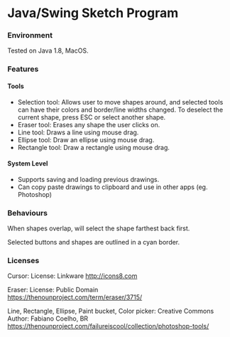 # Java/Swing Sketch Program

### Environment
Tested on Java 1.8, MacOS.

### Features
#### Tools
- Selection tool: Allows user to move shapes around, and selected tools can have their colors and border/line widths changed.
To deselect the current shape, press ESC or select another shape.
- Eraser tool: Erases any shape the user clicks on.
- Line tool: Draws a line using mouse drag.
- Ellipse tool: Draw an ellipse using mouse drag.
- Rectangle tool: Draw a rectangle using mouse drag.

#### System Level
- Supports saving and loading previous drawings.
- Can copy paste drawings to clipboard and use in other apps (eg. Photoshop)


### Behaviours
When shapes overlap, will select the shape farthest back first.

Selected buttons and shapes are outlined in a cyan border.

### Licenses
Cursor: License: Linkware
http://icons8.com

Eraser: License: Public Domain
https://thenounproject.com/term/eraser/3715/

Line, Rectangle, Ellipse, Paint bucket, Color picker: Creative Commons
Author: Fabiano Coelho, BR
https://thenounproject.com/failureiscool/collection/photoshop-tools/
